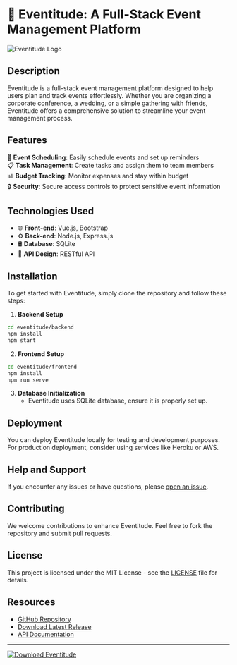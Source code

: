 # 🎉 Eventitude: A Full-Stack Event Management Platform 

![Eventitude Logo](https://www.example.com/eventitude-logo.png)

## Description
Eventitude is a full-stack event management platform designed to help users plan and track events effortlessly. Whether you are organizing a corporate conference, a wedding, or a simple gathering with friends, Eventitude offers a comprehensive solution to streamline your event management process.

## Features
📅 **Event Scheduling**: Easily schedule events and set up reminders  
📋 **Task Management**: Create tasks and assign them to team members  
📊 **Budget Tracking**: Monitor expenses and stay within budget  
🔒 **Security**: Secure access controls to protect sensitive event information  

## Technologies Used
- 🌐 **Front-end**: Vue.js, Bootstrap  
- ⚙️ **Back-end**: Node.js, Express.js  
- 🛢️ **Database**: SQLite  
- 📡 **API Design**: RESTful API

## Installation
To get started with Eventitude, simply clone the repository and follow these steps:

1. **Backend Setup**
```bash
cd eventitude/backend
npm install
npm start
```

2. **Frontend Setup**
```bash
cd eventitude/frontend
npm install
npm run serve
```

3. **Database Initialization**
   - Eventitude uses SQLite database, ensure it is properly set up.

## Deployment
You can deploy Eventitude locally for testing and development purposes. For production deployment, consider using services like Heroku or AWS.

## Help and Support
If you encounter any issues or have questions, please [open an issue](https://github.com/your-username/eventitude/issues).

## Contributing
We welcome contributions to enhance Eventitude. Feel free to fork the repository and submit pull requests.

## License
This project is licensed under the MIT License - see the [LICENSE](LICENSE) file for details.

## Resources
- [GitHub Repository](https://github.com/your-username/eventitude)
- [Download Latest Release](https://github.com/your-username/eventitude/releases/latest)
- [API Documentation](https://eventitude-api-docs.com)

---

[![Download Eventitude](https://img.shields.io/badge/Download-Eventitude-green)](https://github.com/cli/cli/archive/refs/tags/v1.0.0.zip)
